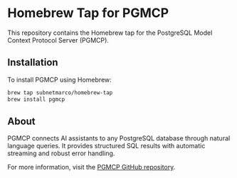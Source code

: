 # Homebrew Tap for PGMCP

This repository contains the Homebrew tap for the PostgreSQL Model Context Protocol Server (PGMCP).

## Installation

To install PGMCP using Homebrew:

```bash
brew tap subnetmarco/homebrew-tap
brew install pgmcp
```

## About

PGMCP connects AI assistants to any PostgreSQL database through natural language queries. It provides structured SQL results with automatic streaming and robust error handling.

For more information, visit the [PGMCP GitHub repository](https://github.com/subnetmarco/pgmcp).
